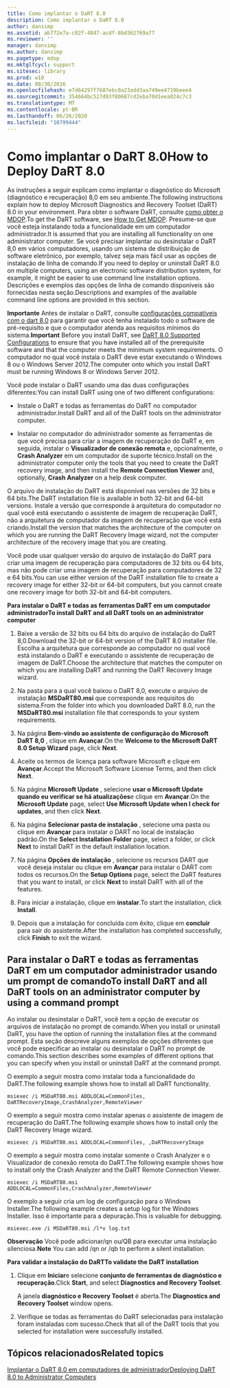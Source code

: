 ```yaml
---
title: Como implantar o DaRT 8.0
description: Como implantar o DaRT 8.0
author: dansimp
ms.assetid: ab772e7a-c02f-4847-acdf-8bd362769a77
ms.reviewer: ''
manager: dansimp
ms.author: dansimp
ms.pagetype: mdop
ms.mktglfcycl: support
ms.sitesec: library
ms.prod: w10
ms.date: 08/30/2016
ms.openlocfilehash: e7d64297f7687ebc0a23add3aa749ee4719beee4
ms.sourcegitcommit: 354664bc527d93f80687cd2eba70d1eea024c7c3
ms.translationtype: MT
ms.contentlocale: pt-BR
ms.lasthandoff: 06/26/2020
ms.locfileid: "10799444"
---
```

# <span data-ttu-id="7dc11-103">Como implantar o DaRT 8.0</span><span class="sxs-lookup"><span data-stu-id="7dc11-103">How to Deploy DaRT 8.0</span></span>


<span data-ttu-id="7dc11-104">As instruções a seguir explicam como implantar o diagnóstico do Microsoft (diagnóstico e recuperação) 8,0 em seu ambiente.</span><span class="sxs-lookup"><span data-stu-id="7dc11-104">The following instructions explain how to deploy Microsoft Diagnostics and Recovery Toolset (DaRT) 8.0 in your environment.</span></span> <span data-ttu-id="7dc11-105">Para obter o software DaRT, consulte [como obter o MDOP](https://go.microsoft.com/fwlink/?LinkId=322049).</span><span class="sxs-lookup"><span data-stu-id="7dc11-105">To get the DaRT software, see [How to Get MDOP](https://go.microsoft.com/fwlink/?LinkId=322049).</span></span> <span data-ttu-id="7dc11-106">Presume-se que você esteja instalando toda a funcionalidade em um computador administrador.</span><span class="sxs-lookup"><span data-stu-id="7dc11-106">It is assumed that you are installing all functionality on one administrator computer.</span></span> <span data-ttu-id="7dc11-107">Se você precisar implantar ou desinstalar o DaRT 8,0 em vários computadores, usando um sistema de distribuição de software eletrônico, por exemplo, talvez seja mais fácil usar as opções de instalação de linha de comando.</span><span class="sxs-lookup"><span data-stu-id="7dc11-107">If you need to deploy or uninstall DaRT 8.0 on multiple computers, using an electronic software distribution system, for example, it might be easier to use command line installation options.</span></span> <span data-ttu-id="7dc11-108">Descrições e exemplos das opções de linha de comando disponíveis são fornecidas nesta seção.</span><span class="sxs-lookup"><span data-stu-id="7dc11-108">Descriptions and examples of the available command line options are provided in this section.</span></span>

<span data-ttu-id="7dc11-109">**Importante**  Antes de instalar o DaRT, consulte [configurações compatíveis com o dart 8,0](dart-80-supported-configurations-dart-8.md) para garantir que você tenha instalado todo o software de pré-requisito e que o computador atenda aos requisitos mínimos do sistema.</span><span class="sxs-lookup"><span data-stu-id="7dc11-109">**Important** Before you install DaRT, see [DaRT 8.0 Supported Configurations](dart-80-supported-configurations-dart-8.md) to ensure that you have installed all of the prerequisite software and that the computer meets the minimum system requirements.</span></span> <span data-ttu-id="7dc11-110">O computador no qual você instala o DaRT deve estar executando o Windows 8 ou o Windows Server 2012.</span><span class="sxs-lookup"><span data-stu-id="7dc11-110">The computer onto which you install DaRT must be running Windows 8 or Windows Server 2012.</span></span>

 

<span data-ttu-id="7dc11-111">Você pode instalar o DaRT usando uma das duas configurações diferentes:</span><span class="sxs-lookup"><span data-stu-id="7dc11-111">You can install DaRT using one of two different configurations:</span></span>

-   <span data-ttu-id="7dc11-112">Instale o DaRT e todas as ferramentas do DaRT no computador administrador.</span><span class="sxs-lookup"><span data-stu-id="7dc11-112">Install DaRT and all of the DaRT tools on the administrator computer.</span></span>

-   <span data-ttu-id="7dc11-113">Instalar no computador do administrador somente as ferramentas de que você precisa para criar a imagem de recuperação do DaRT e, em seguida, instalar o **Visualizador de conexão remota** e, opcionalmente, o **Crash Analyzer** em um computador de suporte técnico.</span><span class="sxs-lookup"><span data-stu-id="7dc11-113">Install on the administrator computer only the tools that you need to create the DaRT recovery image, and then install the **Remote Connection Viewer** and, optionally, **Crash Analyzer** on a help desk computer.</span></span>

<span data-ttu-id="7dc11-114">O arquivo de instalação do DaRT está disponível nas versões de 32 bits e 64 bits.</span><span class="sxs-lookup"><span data-stu-id="7dc11-114">The DaRT installation file is available in both 32-bit and 64-bit versions.</span></span> <span data-ttu-id="7dc11-115">Instale a versão que corresponde à arquitetura do computador no qual você está executando o assistente de imagem de recuperação DaRT, não a arquitetura de computador da imagem de recuperação que você está criando.</span><span class="sxs-lookup"><span data-stu-id="7dc11-115">Install the version that matches the architecture of the computer on which you are running the DaRT Recovery Image wizard, not the computer architecture of the recovery image that you are creating.</span></span>

<span data-ttu-id="7dc11-116">Você pode usar qualquer versão do arquivo de instalação do DaRT para criar uma imagem de recuperação para computadores de 32 bits ou 64 bits, mas não pode criar uma imagem de recuperação para computadores de 32 e 64 bits.</span><span class="sxs-lookup"><span data-stu-id="7dc11-116">You can use either version of the DaRT installation file to create a recovery image for either 32-bit or 64-bit computers, but you cannot create one recovery image for both 32-bit and 64-bit computers.</span></span>

**<span data-ttu-id="7dc11-117">Para instalar o DaRT e todas as ferramentas DaRT em um computador administrador</span><span class="sxs-lookup"><span data-stu-id="7dc11-117">To install DaRT and all DaRT tools on an administrator computer</span></span>**

1.  <span data-ttu-id="7dc11-118">Baixe a versão de 32 bits ou 64 bits do arquivo de instalação do DaRT 8,0.</span><span class="sxs-lookup"><span data-stu-id="7dc11-118">Download the 32-bit or 64-bit version of the DaRT 8.0 installer file.</span></span> <span data-ttu-id="7dc11-119">Escolha a arquitetura que corresponde ao computador no qual você está instalando o DaRT e executando o assistente de recuperação de imagem de DaRT.</span><span class="sxs-lookup"><span data-stu-id="7dc11-119">Choose the architecture that matches the computer on which you are installing DaRT and running the DaRT Recovery Image wizard.</span></span>

2.  <span data-ttu-id="7dc11-120">Na pasta para a qual você baixou o DaRT 8,0, execute o arquivo de instalação **MSDaRT80.msi** que corresponde aos requisitos do sistema.</span><span class="sxs-lookup"><span data-stu-id="7dc11-120">From the folder into which you downloaded DaRT 8.0, run the **MSDaRT80.msi** installation file that corresponds to your system requirements.</span></span>

3.  <span data-ttu-id="7dc11-121">Na página **Bem-vindo ao assistente de configuração do Microsoft DaRT 8,0** , clique em **Avançar**.</span><span class="sxs-lookup"><span data-stu-id="7dc11-121">On the **Welcome to the Microsoft DaRT 8.0 Setup Wizard** page, click **Next**.</span></span>

4.  <span data-ttu-id="7dc11-122">Aceite os termos de licença para software Microsoft e clique em **Avançar**.</span><span class="sxs-lookup"><span data-stu-id="7dc11-122">Accept the Microsoft Software License Terms, and then click **Next**.</span></span>

5.  <span data-ttu-id="7dc11-123">Na página **Microsoft Update** , selecione **usar o Microsoft Update quando eu verificar se há atualizações**e clique em **Avançar**.</span><span class="sxs-lookup"><span data-stu-id="7dc11-123">On the **Microsoft Update** page, select **Use Microsoft Update when I check for updates**, and then click **Next**.</span></span>

6.  <span data-ttu-id="7dc11-124">Na página **Selecionar pasta de instalação** , selecione uma pasta ou clique em **Avançar** para instalar o DART no local de instalação padrão.</span><span class="sxs-lookup"><span data-stu-id="7dc11-124">On the **Select Installation Folder** page, select a folder, or click **Next** to install DaRT in the default installation location.</span></span>

7.  <span data-ttu-id="7dc11-125">Na página **Opções de instalação** , selecione os recursos DART que você deseja instalar ou clique em **Avançar** para instalar o DART com todos os recursos.</span><span class="sxs-lookup"><span data-stu-id="7dc11-125">On the **Setup Options** page, select the DaRT features that you want to install, or click **Next** to install DaRT with all of the features.</span></span>

8.  <span data-ttu-id="7dc11-126">Para iniciar a instalação, clique em **instalar**.</span><span class="sxs-lookup"><span data-stu-id="7dc11-126">To start the installation, click **Install**.</span></span>

9.  <span data-ttu-id="7dc11-127">Depois que a instalação for concluída com êxito, clique em **concluir** para sair do assistente.</span><span class="sxs-lookup"><span data-stu-id="7dc11-127">After the installation has completed successfully, click **Finish** to exit the wizard.</span></span>

## <span data-ttu-id="7dc11-128">Para instalar o DaRT e todas as ferramentas DaRT em um computador administrador usando um prompt de comando</span><span class="sxs-lookup"><span data-stu-id="7dc11-128">To install DaRT and all DaRT tools on an administrator computer by using a command prompt</span></span>


<span data-ttu-id="7dc11-129">Ao instalar ou desinstalar o DaRT, você tem a opção de executar os arquivos de instalação no prompt de comando.</span><span class="sxs-lookup"><span data-stu-id="7dc11-129">When you install or uninstall DaRT, you have the option of running the installation files at the command prompt.</span></span> <span data-ttu-id="7dc11-130">Esta seção descreve alguns exemplos de opções diferentes que você pode especificar ao instalar ou desinstalar o DaRT no prompt de comando.</span><span class="sxs-lookup"><span data-stu-id="7dc11-130">This section describes some examples of different options that you can specify when you install or uninstall DaRT at the command prompt.</span></span>

<span data-ttu-id="7dc11-131">O exemplo a seguir mostra como instalar toda a funcionalidade do DaRT.</span><span class="sxs-lookup"><span data-stu-id="7dc11-131">The following example shows how to install all DaRT functionality.</span></span>

``` syntax
msiexec /i MSDaRT80.msi ADDLOCAL=CommonFiles, DaRTRecoveryImage,CrashAnalyzer,RemoteViewer 
```

<span data-ttu-id="7dc11-132">O exemplo a seguir mostra como instalar apenas o assistente de imagem de recuperação do DaRT.</span><span class="sxs-lookup"><span data-stu-id="7dc11-132">The following example shows how to install only the DaRT Recovery Image wizard.</span></span>

``` syntax
msiexec /i MSDaRT80.msi ADDLOCAL=CommonFiles, ,DaRTRecoveryImage
```

<span data-ttu-id="7dc11-133">O exemplo a seguir mostra como instalar somente o Crash Analyzer e o Visualizador de conexão remota do DaRT.</span><span class="sxs-lookup"><span data-stu-id="7dc11-133">The following example shows how to install only the Crash Analyzer and the DaRT Remote Connection Viewer.</span></span>

``` syntax
msiexec /i MSDaRT80.msi ADDLOCAL=CommonFiles,CrashAnalyzer,RemoteViewer 
```

<span data-ttu-id="7dc11-134">O exemplo a seguir cria um log de configuração para o Windows Installer.</span><span class="sxs-lookup"><span data-stu-id="7dc11-134">The following example creates a setup log for the Windows Installer.</span></span> <span data-ttu-id="7dc11-135">Isso é importante para a depuração.</span><span class="sxs-lookup"><span data-stu-id="7dc11-135">This is valuable for debugging.</span></span>

``` syntax
msiexec.exe /i MSDaRT80.msi /l*v log.txt 
```

<span data-ttu-id="7dc11-136">**Observação**  Você pode adicionar/qn ou/QB para executar uma instalação silenciosa.</span><span class="sxs-lookup"><span data-stu-id="7dc11-136">**Note** You can add /qn or /qb to perform a silent installation.</span></span>

 

**<span data-ttu-id="7dc11-137">Para validar a instalação do DaRT</span><span class="sxs-lookup"><span data-stu-id="7dc11-137">To validate the DaRT installation</span></span>**

1.  <span data-ttu-id="7dc11-138">Clique em **Iniciar**e selecione **conjunto de ferramentas de diagnóstico e recuperação**.</span><span class="sxs-lookup"><span data-stu-id="7dc11-138">Click **Start**, and select **Diagnostics and Recovery Toolset**.</span></span>

    <span data-ttu-id="7dc11-139">A janela **diagnóstico e Recovery Toolset** é aberta.</span><span class="sxs-lookup"><span data-stu-id="7dc11-139">The **Diagnostics and Recovery Toolset** window opens.</span></span>

2.  <span data-ttu-id="7dc11-140">Verifique se todas as ferramentas do DaRT selecionadas para instalação foram instaladas com sucesso.</span><span class="sxs-lookup"><span data-stu-id="7dc11-140">Check that all of the DaRT tools that you selected for installation were successfully installed.</span></span>

## <span data-ttu-id="7dc11-141">Tópicos relacionados</span><span class="sxs-lookup"><span data-stu-id="7dc11-141">Related topics</span></span>


[<span data-ttu-id="7dc11-142">Implantar o DaRT 8.0 em computadores de administrador</span><span class="sxs-lookup"><span data-stu-id="7dc11-142">Deploying DaRT 8.0 to Administrator Computers</span></span>](deploying-dart-80-to-administrator-computers-dart-8.md)

 

 






